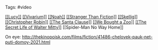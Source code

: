 Tags: #video

<a href="http://thekinopoisk.com/films/fiction/2057-lyusi-2014.html">[[Lucy]]</a>
<a href="http://thekinopoisk.com/films/fiction/33869-vivarium-2019.html">[[Vivarium]]</a>
<a href="http://thekinopoisk.com/films/fantasy/1791-noy-2014.html">[[Noah]]</a>
<a href="http://thekinopoisk.com/films/drama/9211-personazh-2006.html">[[Stranger Than Fiction]]</a>
<a href="http://thekinopoisk.com/films/fantasy/6063-skellig-2009.html">[[Skellig]]</a>
<a href="http://thekinopoisk.com/films/adventures/28311-kristofer-robin-2018.html">[[Christopher Robin]]</a>
<a href="http://thekinopoisk.com/films/drama/840-santa-klaus-1994.html">[[The Santa Clause]]</a>
<a href="http://thekinopoisk.com/films/drama/311-my-kupili-zoopark-2011.html">[[We Bought a Zoo]]</a>
<a href="http://thekinopoisk.com/films/adventures/1230-neveroyatnaya-zhizn-uoltera-mitti-2013.html">[[The Secret Life of Walter Mitty]]</a>
[[Spider-Man No Way Home]]

On eye: http://thekinopoisk.com/films/fiction/41486-chelovek-pauk-net-puti-domoy-2021.html